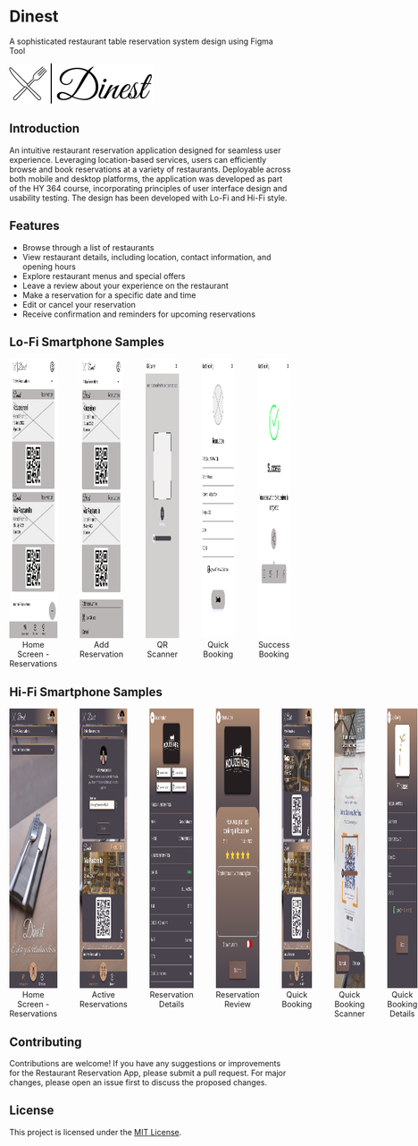 # Dinest
A sophisticated restaurant table reservation system design using Figma Tool

![App Logo](Hi-Fi/Logo.png)

## Introduction

An intuitive restaurant reservation application designed for seamless user experience. Leveraging location-based services, users can efficiently browse and book reservations at a variety of restaurants. Deployable across both mobile and desktop platforms, the application was developed as part of the HY 364 course, incorporating principles of user interface design and usability testing. The design has been developed with Lo-Fi and Hi-Fi style.

## Features

- Browse through a list of restaurants
- View restaurant details, including location, contact information, and opening hours
- Explore restaurant menus and special offers
- Leave a review about your experience on the restaurant
- Make a reservation for a specific date and time
- Edit or cancel your reservation
- Receive confirmation and reminders for upcoming reservations


## Lo-Fi Smartphone Samples

<div style="display: flex; gap: 40px;">
    <div style="text-align: center;">
        <img src="Lo-Fi\01_Mobile_Reservations.png" height="500">
        <figcaption>Home Screen - Reservations</figcaption>
    </div>
    <div style="text-align: center;">
        <img src="Lo-Fi\02_Mobile_Add_Reservation.png" height="500">
        <figcaption>Add Reservation</figcaption>
    </div>
    <div style="text-align: center;">
        <img src="Lo-Fi\04_Mobile_QR_Scanner.png" height="500">
        <figcaption>QR Scanner</figcaption>
    </div>
    <div style="text-align: center;">
        <img src="Lo-Fi\05_Mobile_Quick_Booking.png" height="500">
        <figcaption>Quick Booking</figcaption>
    </div>
    <div style="text-align: center;">
        <img src="Lo-Fi\06_Mobile_Success_Booking.png" height="500">
        <figcaption>Success Booking</figcaption>
    </div>
</div>


## Hi-Fi Smartphone Samples

<div style="display: flex; gap: 40px;">
    <div style="text-align: center;">
        <img src="Hi-Fi\01_mobile_homepage_reservations.png" height="500">
        <figcaption>Home Screen - Reservations</figcaption>
    </div>
    <div style="text-align: center;">
        <img src="Hi-Fi\02_mobile_homepage_active_reservations.png" height="500">
        <figcaption>Active Reservations</figcaption>
    </div>
    <div style="text-align: center;">
        <img src="Hi-Fi\03_mobile_reservation_details.png" height="500">
        <figcaption>Reservation Details</figcaption>
    </div>
    <div style="text-align: center;">
        <img src="Hi-Fi\05_mobile_reservation_review.png" height="500">
        <figcaption>Reservation Review</figcaption>
    </div>
    <div style="text-align: center;">
        <img src="Hi-Fi\07_mobile_quick_booking.png" height="500">
        <figcaption>Quick Booking</figcaption>
    </div>
    <div style="text-align: center;">
        <img src="Hi-Fi\08_mobile_quick_booking_scanner.png" height="500">
        <figcaption>Quick Booking Scanner</figcaption>
    </div>
    <div style="text-align: center;">
        <img src="Hi-Fi\09_mobile_quick_booking_details.png" height="500">
        <figcaption>Quick Booking Details</figcaption>
    </div>
    <div style="text-align: center;">
        <img src="Hi-Fi\11_mobile_profile_notifications.png" height="500">
        <figcaption>Profile Notifications</figcaption>
    </div>
</div>



## Contributing

Contributions are welcome! If you have any suggestions or improvements for the Restaurant Reservation App, please submit a pull request. For major changes, please open an issue first to discuss the proposed changes.

## License

This project is licensed under the [MIT License](LICENSE).
